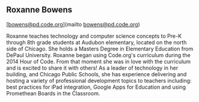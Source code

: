 ## Roxanne Bowens
[bowens@pd.code.org](mailto bowens@pd.code.org)

Roxanne teaches technology and computer science concepts to Pre-K through 8th grade students at Audubon elementary, located on the north side of Chicago. She holds a Masters Degree in Elementary Education from DePaul University. Roxanne began using Code.org's curriculum during the 2014 Hour of Code.  From that moment she was in love with the curriculum and is excited to share it with others!  As a leader of technology in her building, and Chicago Public Schools, she has experience delivering and hosting a variety of professional development topics to teachers including: best practices for iPad integration, Google Apps for Education and using Promethean Boards in the Classroom. 
